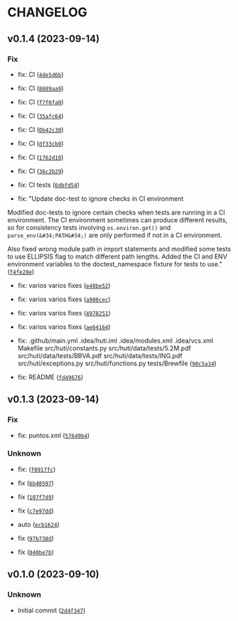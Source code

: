 # CHANGELOG



## v0.1.4 (2023-09-14)

### Fix

* fix:
CI ([`4de5d6b`](https://github.com/j5pu/huti/commit/4de5d6b60ad30ecd9569747143075470fead02b0))

* fix:
CI ([`8689aa9`](https://github.com/j5pu/huti/commit/8689aa94e37dbf0ba3f54f9f820e4b6002b81e16))

* fix:
CI ([`f7f0fa0`](https://github.com/j5pu/huti/commit/f7f0fa0af362ce92ded5e1527f17b7f9d673939a))

* fix:
CI ([`35afc64`](https://github.com/j5pu/huti/commit/35afc644604c8afdd686b3e22f27735225d807a4))

* fix:
CI ([`0b42c30`](https://github.com/j5pu/huti/commit/0b42c30a73bc5287cb0d2434d24257234dbcabd1))

* fix:
CI ([`df33cb0`](https://github.com/j5pu/huti/commit/df33cb0afbf369d3707ba73faf9e7fec3787e951))

* fix:
CI ([`1762d18`](https://github.com/j5pu/huti/commit/1762d18b227ffb21b592b924d41abce6dbce165d))

* fix:
CI ([`36c2b29`](https://github.com/j5pu/huti/commit/36c2b29d6f89a3da4b83933c98151b1508389973))

* fix:
CI tests ([`6dbfd54`](https://github.com/j5pu/huti/commit/6dbfd54380f4c300f36cb02b2c84694b6414f220))

* fix:
&#34;Update doc-test to ignore checks in CI environment

Modified doc-tests to ignore certain checks when tests are running in a CI environment. The CI environment sometimes can produce different results, so for consistency tests involving `os.environ.get()` and `parse_env(&#34;PATH&#34;)` are only performed if not in a CI environment.

Also fixed wrong module path in import statements and modified some tests to use ELLIPSIS flag to match different path lengths. Added the CI and ENV environment variables to the doctest_namespace fixture for tests to use.&#34; ([`f4fe28e`](https://github.com/j5pu/huti/commit/f4fe28ec6637a5d1a8477e125cfa7a902357cd17))

* fix: varios
varios fixes ([`e48be52`](https://github.com/j5pu/huti/commit/e48be52ad8cad8554b330b3a017c3212b4d31e73))

* fix: varios
varios fixes ([`a980cec`](https://github.com/j5pu/huti/commit/a980cec5206972cc7359493e7aaf0a9ac5136665))

* fix: varios
varios fixes ([`4978251`](https://github.com/j5pu/huti/commit/4978251b945cc2a8c713f7834087f2955f2b27c3))

* fix: varios
varios fixes ([`ae64164`](https://github.com/j5pu/huti/commit/ae6416469c33a55259caef5fcb1df8e8627f1a36))

* fix: .github/main.yml .idea/huti.iml .idea/modules.xml .idea/vcs.xml Makefile src/huti/constants.py src/huti/data/tests/5.2M.pdf src/huti/data/tests/BBVA.pdf src/huti/data/tests/ING.pdf src/huti/exceptions.py src/huti/functions.py tests/Brewfile ([`90c5a34`](https://github.com/j5pu/huti/commit/90c5a34fec8c69dcdff0efc55fdcbf71ded64c65))

* fix: README ([`fd49676`](https://github.com/j5pu/huti/commit/fd49676fa5552b8feae7ae006286d23bb0040c91))


## v0.1.3 (2023-09-14)

### Fix

* fix: puntos.xml ([`57649b4`](https://github.com/j5pu/huti/commit/57649b4178229eddf92bc171729060be791043d0))

### Unknown

* fix: ([`f0917fc`](https://github.com/j5pu/huti/commit/f0917fcfc2de2d8fcf483b4031acb72416070032))

* fix ([`6b48597`](https://github.com/j5pu/huti/commit/6b48597eb7c4c1fabdafc0c215d048feb384c564))

* fix ([`107f7d9`](https://github.com/j5pu/huti/commit/107f7d93ce7fa260eb3b6ce2c1aa95a48d1b009d))

* fix ([`c7e97dd`](https://github.com/j5pu/huti/commit/c7e97dd1e256c8ba08429179f85985b43c19a103))

* auto ([`ecb1624`](https://github.com/j5pu/huti/commit/ecb16240336ef2ae78fe71e6ef6290319796f941))

* fix ([`97b738d`](https://github.com/j5pu/huti/commit/97b738df3d881cd0594782564dc4f1757e6ae958))

* fix ([`040be7b`](https://github.com/j5pu/huti/commit/040be7bc5dd8b125816405b7963fa8a05ff05a3a))


## v0.1.0 (2023-09-10)

### Unknown

* Initial commit ([`2d4f347`](https://github.com/j5pu/huti/commit/2d4f3473c5a56d6c1ed14dd38207ba15c6b6a730))
